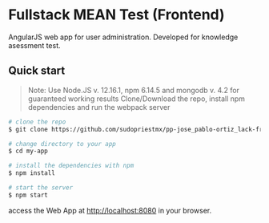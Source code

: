 # Fullstack MEAN Test (Frontend)

AngularJS web app for user administration. Developed for knowledge asessment test.

## Quick start
> Note: Use Node.JS v. 12.16.1, npm 6.14.5 and mongodb v. 4.2 for guaranteed working results
> Clone/Download the repo, install npm dependencies and run the webpack server
```bash
# clone the repo
$ git clone https://github.com/sudopriestmx/pp-jose_pablo-ortiz_lack-front my-app

# change directory to your app
$ cd my-app

# install the dependencies with npm
$ npm install

# start the server
$ npm start
```

access the Web App at [http://localhost:8080](http://localhost:8080) in your browser.

